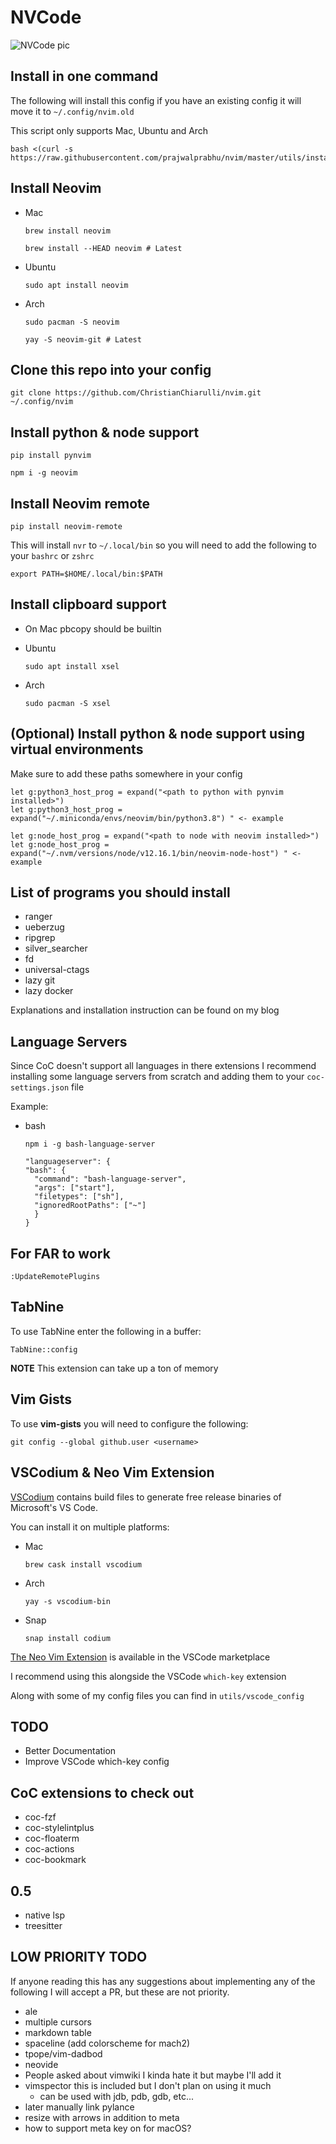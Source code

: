 # NVCode

![NVCode pic](./utils/images/nvim.png)

## Install in one command

The following will install this config if you have an existing config it will move it to `~/.config/nvim.old`

This script only supports Mac, Ubuntu and Arch

```
bash <(curl -s https://raw.githubusercontent.com/prajwalprabhu/nvim/master/utils/install.sh) 
```

## Install Neovim

- Mac

  ```
  brew install neovim

  brew install --HEAD neovim # Latest
  ```

- Ubuntu

  ```
  sudo apt install neovim
  ```

- Arch

  ```
  sudo pacman -S neovim

  yay -S neovim-git # Latest
  ```

## Clone this repo into your config

```
git clone https://github.com/ChristianChiarulli/nvim.git ~/.config/nvim
```

## Install python & node support

```
pip install pynvim
```

```
npm i -g neovim
```

## Install Neovim remote

```
pip install neovim-remote
```

This will install `nvr` to `~/.local/bin` so you will need to add the following to your `bashrc` or `zshrc`

```
export PATH=$HOME/.local/bin:$PATH
```

## Install clipboard support

- On Mac pbcopy should be builtin

- Ubuntu

  ```
  sudo apt install xsel
  ```

- Arch

  ```
  sudo pacman -S xsel
  ```

## (Optional) Install python & node support using virtual environments

Make sure to add these paths somewhere in your config

```
let g:python3_host_prog = expand("<path to python with pynvim installed>")
let g:python3_host_prog = expand("~/.miniconda/envs/neovim/bin/python3.8") " <- example

let g:node_host_prog = expand("<path to node with neovim installed>")
let g:node_host_prog = expand("~/.nvm/versions/node/v12.16.1/bin/neovim-node-host") " <- example
```

## List of programs you should install

- ranger
- ueberzug
- ripgrep
- silver_searcher
- fd
- universal-ctags
- lazy git
- lazy docker

Explanations and installation instruction can be found on my blog

## Language Servers

Since CoC doesn't support all languages in there extensions
I recommend installing some language servers from scratch
and adding them to your `coc-settings.json` file

Example:

- bash

  `npm i -g bash-language-server`

  ```
  "languageserver": {
  "bash": {
    "command": "bash-language-server",
    "args": ["start"],
    "filetypes": ["sh"],
    "ignoredRootPaths": ["~"]
    }
  }
  ```

## For FAR to work

```
:UpdateRemotePlugins
```

## TabNine

To use TabNine enter the following in a buffer:

```
TabNine::config
```

**NOTE** This extension can take up a ton of memory

## Vim Gists

To use **vim-gists** you will need to configure the following:

```
git config --global github.user <username>
```

## VSCodium & Neo Vim Extension

[VSCodium](https://github.com/VSCodium/vscodium) contains build files to generate free release binaries of Microsoft's VS Code.

You can install it on multiple platforms:

- Mac

  ```
  brew cask install vscodium
  ```

- Arch

  ```
  yay -s vscodium-bin
  ```

- Snap

  ```
  snap install codium
  ```

[The Neo Vim Extension](https://github.com/asvetliakov/vscode-neovim) is available in the VSCode marketplace

I recommend using this alongside the VSCode `which-key` extension

Along with some of my config files you can find in `utils/vscode_config`

## TODO

- Better Documentation
- Improve VSCode which-key config

## CoC extensions to check out

- coc-fzf
- coc-stylelintplus
- coc-floaterm
- coc-actions
- coc-bookmark

## 0.5

- native lsp
- treesitter

## LOW PRIORITY TODO

If anyone reading this has any suggestions about implementing any of the following I will accept a PR, but these are not priority.

- ale
- multiple cursors
- markdown table
- spaceline (add colorscheme for mach2)
- tpope/vim-dadbod
- neovide
- People asked about vimwiki I kinda hate it but maybe I'll add it
- vimspector this is included but I don't plan on using it much
  - can be used with jdb, pdb, gdb, etc...
- later manually link pylance
- resize with arrows in addition to meta
- how to support meta key on for macOS?
